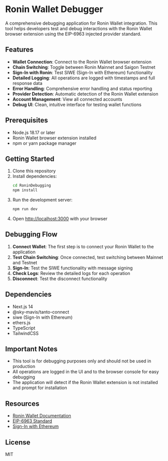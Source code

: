 # Ronin Wallet Debugger

A comprehensive debugging application for Ronin Wallet integration. This tool helps developers test and debug interactions with the Ronin Wallet browser extension using the EIP-6963 injected provider standard.

## Features

- **Wallet Connection**: Connect to the Ronin Wallet browser extension
- **Chain Switching**: Toggle between Ronin Mainnet and Saigon Testnet
- **Sign-In with Ronin**: Test SIWE (Sign-In with Ethereum) functionality
- **Detailed Logging**: All operations are logged with timestamps and full response data
- **Error Handling**: Comprehensive error handling and status reporting
- **Provider Detection**: Automatic detection of the Ronin Wallet extension
- **Account Management**: View all connected accounts
- **Debug UI**: Clean, intuitive interface for testing wallet functions

## Prerequisites

- Node.js 18.17 or later
- Ronin Wallet browser extension installed
- npm or yarn package manager

## Getting Started

1. Clone this repository
2. Install dependencies:
   ```bash
   cd RoninDebugging
   npm install
   ```
3. Run the development server:
   ```bash
   npm run dev
   ```
4. Open [http://localhost:3000](http://localhost:3000) with your browser

## Debugging Flow

1. **Connect Wallet**: The first step is to connect your Ronin Wallet to the application
2. **Test Chain Switching**: Once connected, test switching between Mainnet and Testnet
3. **Sign-In**: Test the SIWE functionality with message signing
4. **Check Logs**: Review the detailed logs for each operation
5. **Disconnect**: Test the disconnect functionality

## Dependencies

- Next.js 14
- @sky-mavis/tanto-connect
- siwe (Sign-In with Ethereum)
- ethers.js
- TypeScript
- TailwindCSS

## Important Notes

- This tool is for debugging purposes only and should not be used in production
- All operations are logged in the UI and to the browser console for easy debugging
- The application will detect if the Ronin Wallet extension is not installed and prompt for installation

## Resources

- [Ronin Wallet Documentation](https://wallet.roninchain.com)
- [EIP-6963 Standard](https://eips.ethereum.org/EIPS/eip-6963)
- [Sign-In with Ethereum](https://eips.ethereum.org/EIPS/eip-4361)

## License

MIT
